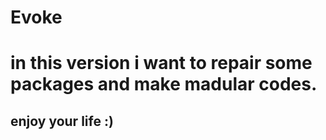 # Evoke

# in this version i want to repair some packages and make madular codes.
## enjoy your life :) 